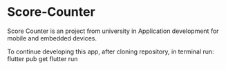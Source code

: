 # Score-Counter
Score Counter is an project from university in Application development for mobile and embedded devices.

To continue developing this app, after cloning repository, in terminal run:
flutter pub get
flutter run
